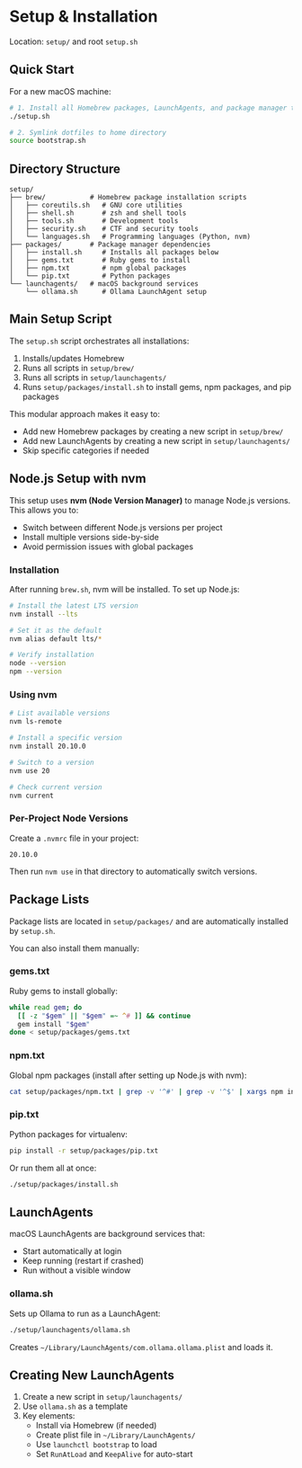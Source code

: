 # Setup & Installation

Location: `setup/` and root `setup.sh`

## Quick Start

For a new macOS machine:

```zsh
# 1. Install all Homebrew packages, LaunchAgents, and package manager tools
./setup.sh

# 2. Symlink dotfiles to home directory
source bootstrap.sh
```

## Directory Structure

```
setup/
├── brew/           # Homebrew package installation scripts
│   ├── coreutils.sh   # GNU core utilities
│   ├── shell.sh       # zsh and shell tools
│   ├── tools.sh       # Development tools
│   ├── security.sh    # CTF and security tools
│   └── languages.sh   # Programming languages (Python, nvm)
├── packages/       # Package manager dependencies
│   ├── install.sh     # Installs all packages below
│   ├── gems.txt       # Ruby gems to install
│   ├── npm.txt        # npm global packages
│   └── pip.txt        # Python packages
└── launchagents/   # macOS background services
    └── ollama.sh      # Ollama LaunchAgent setup
```

## Main Setup Script

The `setup.sh` script orchestrates all installations:

1. Installs/updates Homebrew
2. Runs all scripts in `setup/brew/`
3. Runs all scripts in `setup/launchagents/`
4. Runs `setup/packages/install.sh` to install gems, npm packages, and pip packages

This modular approach makes it easy to:
- Add new Homebrew packages by creating a new script in `setup/brew/`
- Add new LaunchAgents by creating a new script in `setup/launchagents/`
- Skip specific categories if needed

## Node.js Setup with nvm

This setup uses **nvm (Node Version Manager)** to manage Node.js versions. This allows you to:
- Switch between different Node.js versions per project
- Install multiple versions side-by-side
- Avoid permission issues with global packages

### Installation

After running `brew.sh`, nvm will be installed. To set up Node.js:

```zsh
# Install the latest LTS version
nvm install --lts

# Set it as the default
nvm alias default lts/*

# Verify installation
node --version
npm --version
```

### Using nvm

```zsh
# List available versions
nvm ls-remote

# Install a specific version
nvm install 20.10.0

# Switch to a version
nvm use 20

# Check current version
nvm current
```

### Per-Project Node Versions

Create a `.nvmrc` file in your project:
```
20.10.0
```

Then run `nvm use` in that directory to automatically switch versions.

## Package Lists

Package lists are located in `setup/packages/` and are automatically installed by `setup.sh`.

You can also install them manually:

### gems.txt
Ruby gems to install globally:
```zsh
while read gem; do
  [[ -z "$gem" || "$gem" =~ ^# ]] && continue
  gem install "$gem"
done < setup/packages/gems.txt
```

### npm.txt
Global npm packages (install after setting up Node.js with nvm):
```zsh
cat setup/packages/npm.txt | grep -v '^#' | grep -v '^$' | xargs npm install -g
```

### pip.txt
Python packages for virtualenv:
```zsh
pip install -r setup/packages/pip.txt
```

Or run them all at once:
```zsh
./setup/packages/install.sh
```

## LaunchAgents

macOS LaunchAgents are background services that:
- Start automatically at login
- Keep running (restart if crashed)
- Run without a visible window

### ollama.sh
Sets up Ollama to run as a LaunchAgent:
```zsh
./setup/launchagents/ollama.sh
```

Creates `~/Library/LaunchAgents/com.ollama.ollama.plist` and loads it.

## Creating New LaunchAgents

1. Create a new script in `setup/launchagents/`
2. Use `ollama.sh` as a template
3. Key elements:
   - Install via Homebrew (if needed)
   - Create plist file in `~/Library/LaunchAgents/`
   - Use `launchctl bootstrap` to load
   - Set `RunAtLoad` and `KeepAlive` for auto-start
